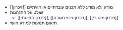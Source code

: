 - [[זיכרון]] מודע ולא מודע ללא תכנים עובדתיים או חוויתיים
- שולט על התנהגות
	- [[זיכרון תפיסתי]], [[זיכרון גירוי תגובה]], [[זיכרון מוטורי]]
- תיאום תנועות למידע חושי